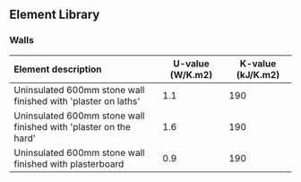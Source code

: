 ## Element Library

### Walls


| Element description | U-value (W/K.m2) | K-value (kJ/K.m2) |
| :------------------ | ------- | ------- |
| Uninsulated 600mm stone wall finished with 'plaster on laths' | 1.1 | 190 |
| Uninsulated 600mm stone wall finished with 'plaster on the hard' | 1.6 | 190 |
| Uninsulated 600mm stone wall finished with plasterboard | 0.9 | 190 |

